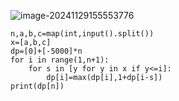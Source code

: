 ![image-20241129155553776](C:\Users\宋铠仁\AppData\Roaming\Typora\typora-user-images\image-20241129155553776.png)

```
n,a,b,c=map(int,input().split())
x=[a,b,c]
dp=[0]+[-5000]*n
for i in range(1,n+1):
    for s in [y for y in x if y<=i]:
        dp[i]=max(dp[i],1+dp[i-s])
print(dp[n])
```